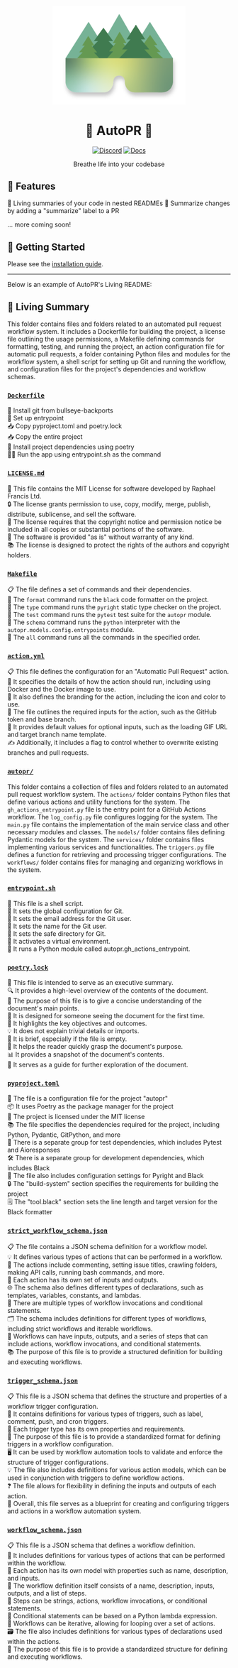 <div align="center">

<img src="website/static/img/AutoPR_Mark_color.png" alt="AutoPR logo" width=300 />

<h1>🌳 AutoPR 🌳</h1>

[![Discord](https://badgen.net/badge/icon/discord?icon=nope&label&color=purple)](https://discord.gg/ykk7Znt3K6)
[![Docs](https://badgen.net/badge/icon/docs?icon=docs&label&color=blue)](https://docs.autopr.com)

Breathe life into your codebase

</div>

## 🌟 Features

🌳 Living summaries of your code in nested READMEs
📄 Summarize changes by adding a "summarize" label to a PR  


... more coming soon!

## 🚀 Getting Started

Please see the [installation guide](https://docs.autopr.com/installing/github).

---

Below is an example of AutoPR's Living README:

<!-- Living README Summary -->
## 🌳 Living Summary

This folder contains files and folders related to an automated pull request workflow system. It includes a Dockerfile for building the project, a license file outlining the usage permissions, a Makefile defining commands for formatting, testing, and running the project, an action configuration file for automatic pull requests, a folder containing Python files and modules for the workflow system, a shell script for setting up Git and running the workflow, and configuration files for the project's dependencies and workflow schemas.


### [`Dockerfile`](https://github.com/raphael-francis/AutoPR-internal/blob/cde288186d52143cd526034ab0c0cce35e24583b/./Dockerfile)

🔧 Install git from bullseye-backports    
📝 Set up entrypoint    
📥 Copy pyproject.toml and poetry.lock    
📥 Copy the entire project    
🔧 Install project dependencies using poetry    
🏃‍♀️ Run the app using entrypoint.sh as the command  


### [`LICENSE.md`](https://github.com/raphael-francis/AutoPR-internal/blob/cde288186d52143cd526034ab0c0cce35e24583b/./LICENSE.md)

📄 This file contains the MIT License for software developed by Raphael Francis Ltd.  
🔒 The license grants permission to use, copy, modify, merge, publish, distribute, sublicense, and sell the software.  
📝 The license requires that the copyright notice and permission notice be included in all copies or substantial portions of the software.  
🔧 The software is provided "as is" without warranty of any kind.  
📚 The license is designed to protect the rights of the authors and copyright holders.  


### [`Makefile`](https://github.com/raphael-francis/AutoPR-internal/blob/cde288186d52143cd526034ab0c0cce35e24583b/./Makefile)

📋 The file defines a set of commands and their dependencies.       
🔧 The `format` command runs the `black` code formatter on the project.       
📝 The `type` command runs the `pyright` static type checker on the project.       
🧪 The `test` command runs the `pytest` test suite for the `autopr` module.       
🔧 The `schema` command runs the `python` interpreter with the `autopr.models.config.entrypoints` module.       
🚀 The `all` command runs all the commands in the specified order.       


### [`action.yml`](https://github.com/raphael-francis/AutoPR-internal/blob/cde288186d52143cd526034ab0c0cce35e24583b/./action.yml)

📋 This file defines the configuration for an "Automatic Pull Request" action.   
🔧 It specifies the details of how the action should run, including using Docker and the Docker image to use.  
🎨 It also defines the branding for the action, including the icon and color to use.  
🔑 The file outlines the required inputs for the action, such as the GitHub token and base branch.  
🔄 It provides default values for optional inputs, such as the loading GIF URL and target branch name template.  
✍️ Additionally, it includes a flag to control whether to overwrite existing branches and pull requests.  


### [`autopr/`](https://github.com/raphael-francis/AutoPR-internal/blob/cde288186d52143cd526034ab0c0cce35e24583b/./autopr)

This folder contains a collection of files and folders related to an automated pull request workflow system. The `actions/` folder contains Python files that define various actions and utility functions for the system. The `gh_actions_entrypoint.py` file is the entry point for a GitHub Actions workflow. The `log_config.py` file configures logging for the system. The `main.py` file contains the implementation of the main service class and other necessary modules and classes. The `models/` folder contains files defining Pydantic models for the system. The `services/` folder contains files implementing various services and functionalities. The `triggers.py` file defines a function for retrieving and processing trigger configurations. The `workflows/` folder contains files for managing and organizing workflows in the system.  


### [`entrypoint.sh`](https://github.com/raphael-francis/AutoPR-internal/blob/cde288186d52143cd526034ab0c0cce35e24583b/./entrypoint.sh)

📝 This file is a shell script.  
🔧 It sets the global configuration for Git.  
📧 It sets the email address for the Git user.  
👤 It sets the name for the Git user.  
📁 It sets the safe directory for Git.  
🔌 It activates a virtual environment.  
🐍 It runs a Python module called autopr.gh_actions_entrypoint.  


### [`poetry.lock`](https://github.com/raphael-francis/AutoPR-internal/blob/cde288186d52143cd526034ab0c0cce35e24583b/./poetry.lock)

📄 This file is intended to serve as an executive summary.  
🔍 It provides a high-level overview of the contents of the document.  
📑 The purpose of this file is to give a concise understanding of the document's main points.  
🧐 It is designed for someone seeing the document for the first time.  
👀 It highlights the key objectives and outcomes.  
💡 It does not explain trivial details or imports.  
📝 It is brief, especially if the file is empty.  
💼 It helps the reader quickly grasp the document's purpose.  
📊 It provides a snapshot of the document's contents.  
📝 It serves as a guide for further exploration of the document.  


### [`pyproject.toml`](https://github.com/raphael-francis/AutoPR-internal/blob/cde288186d52143cd526034ab0c0cce35e24583b/./pyproject.toml)

📝 The file is a configuration file for the project "autopr"  
📦 It uses Poetry as the package manager for the project  
🔑 The project is licensed under the MIT license  
📚 The file specifies the dependencies required for the project, including Python, Pydantic, GitPython, and more  
🧪 There is a separate group for test dependencies, which includes Pytest and Aioresponses  
🛠️ There is a separate group for development dependencies, which includes Black  
🔧 The file also includes configuration settings for Pyright and Black  
🔒 The "build-system" section specifies the requirements for building the project  
🗒️ The "tool.black" section sets the line length and target version for the Black formatter  


### [`strict_workflow_schema.json`](https://github.com/raphael-francis/AutoPR-internal/blob/cde288186d52143cd526034ab0c0cce35e24583b/./strict_workflow_schema.json)

📋 The file contains a JSON schema definition for a workflow model.  
💡 It defines various types of actions that can be performed in a workflow.  
🔢 The actions include commenting, setting issue titles, crawling folders, making API calls, running bash commands, and more.  
📝 Each action has its own set of inputs and outputs.  
🌐 The schema also defines different types of declarations, such as templates, variables, constants, and lambdas.  
🔀 There are multiple types of workflow invocations and conditional statements.  
🗂️ The schema includes definitions for different types of workflows, including strict workflows and iterable workflows.  
📝 Workflows can have inputs, outputs, and a series of steps that can include actions, workflow invocations, and conditional statements.  
📚 The purpose of this file is to provide a structured definition for building and executing workflows.  


### [`trigger_schema.json`](https://github.com/raphael-francis/AutoPR-internal/blob/cde288186d52143cd526034ab0c0cce35e24583b/./trigger_schema.json)

📋 This file is a JSON schema that defines the structure and properties of a workflow trigger configuration.  
🔗 It contains definitions for various types of triggers, such as label, comment, push, and cron triggers.  
📝 Each trigger type has its own properties and requirements.  
💼 The purpose of this file is to provide a standardized format for defining triggers in a workflow configuration.  
🖥️ It can be used by workflow automation tools to validate and enforce the structure of trigger configurations.  
💡 The file also includes definitions for various action models, which can be used in conjunction with triggers to define workflow actions.  
❓ The file allows for flexibility in defining the inputs and outputs of each action.  
🧩 Overall, this file serves as a blueprint for creating and configuring triggers and actions in a workflow automation system.  


### [`workflow_schema.json`](https://github.com/raphael-francis/AutoPR-internal/blob/cde288186d52143cd526034ab0c0cce35e24583b/./workflow_schema.json)

📋 This file is a JSON schema that defines a workflow definition.  
🔢 It includes definitions for various types of actions that can be performed within the workflow.  
📝 Each action has its own model with properties such as name, description, and inputs.  
🔄 The workflow definition itself consists of a name, description, inputs, outputs, and a list of steps.  
💼 Steps can be strings, actions, workflow invocations, or conditional statements.  
🔀 Conditional statements can be based on a Python lambda expression.  
🔁 Workflows can be iterative, allowing for looping over a set of actions.  
🗃️ The file also includes definitions for various types of declarations used within the actions.  
📄 The purpose of this file is to provide a standardized structure for defining and executing workflows.  

<!-- Living README Summary -->